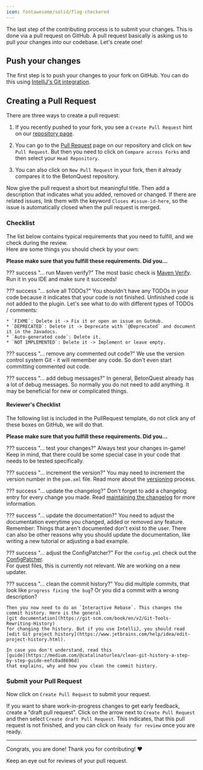 ```yaml
---
icon: fontawesome/solid/flag-checkered
---
```

The last step of the contributing process is to submit your changes. This is done via a pull request on GitHub. 
A pull request basically is asking us to pull your changes into our codebase. Let's create one!

## Push your changes
The first step is to push your changes to your fork on GitHub.
You can do this using
[IntelliJ's Git integration](https://www.jetbrains.com/help/idea/commit-and-push-changes.html#push).


## Creating a Pull Request
There are three ways to create a pull request:

1. If you recently pushed to your fork, you see a `Create Pull Request` hint on our
   [repository page](https://github.com/BetonQuest/BetonQuest).

2. You can go to the [Pull Request](https://github.com/BetonQuest/BetonQuest/pulls) page on our repository and click on
   `New Pull Request`. But then you need to click on `Compare across Forks` and then select your `Head Repository`.

3. You can also click on `New Pull Request` in your fork, then it already compares it to the BetonQuest repository.

Now give the pull request a short but meaningful title.
Then add a description that indicates what you added, removed or changed.
If there are related issues, link them with the keyword `Closes #issue-id-here`,
so the issue is automatically closed when the pull request is merged.

### Checklist
The list below contains typical requirements that you need to fulfill, and we check during the review.  
Here are some things you should check by your own:

**Please make sure that you fulfill these requirements. Did you...**

??? success "... run Maven verify?"
    The most basic check is [Maven Verify](Code/Checking-Requirements.md). Run it in you IDE and make sure it succeeds!

??? success "... solve all TODOs?"
    You shouldn't have any TODOs in your code because it indicates that your code is not finished. Unfinished
    code is not added to the plugin.
    Let's see what to do with different types of TODOs / comments:
    
    * `FIXME`: Delete it -> Fix it or open an issue on GutHub. 
    * `DEPRECATED`: Delete it -> Deprecate with `@Deprecated` and document it in the Javadocs.
    * `Auto-generated code`: Delete it.
    * `NOT IMPLEMENTED`: Delete it -> Implement or leave empty.

??? success "... remove any commented out code?"
    We use the version control system Git - it will remember any code.
    So don't even start committing commented out code.

??? success "... add debug messages?"
    In general, BetonQuest already has a lot of debug messages. So normally you do not need to add anything.
    It may be beneficial for new or complicated things.

#### Reviewer's Checklist
The following list is included in the PullRequest template, do not click any of these boxes on GitHub, we will do that. 

**Please make sure that you fulfill these requirements. Did you...**

??? success "... test your changes?"
    Always test your changes in-game! Keep in mind, that there could be some special case in your code that needs to be
    tested specifically.
    
??? success "... increment the version?"
    You may need to increment the version number in the `pom.xml` file. Read more about the 
    [versioning](../Misc/Versioning-and-Releasing.md#versioning) process.

??? success "... update the changelog?"
    Don't forget to add a changelog entry for every change you made.
    Read [maintaining the changelog](Maintaining-the-Changelog.md) for more information.
    
??? success "... update the documentation?"
    You need to adjust the documentation everytime you changed, added or removed any feature. Remember: Things that 
    aren't documented don't exist to the user. There can also be other reasons why you should update the documentation,
    like writing a new tutorial or adjusting a bad example.

??? success "... adjust the ConfigPatcher?"
    For the `config.yml` check out the [ConfigPatcher](../../API/Configuration-Files#updating-configurationfiles).  
    For quest files, this is currently not relevant. We are working on a new updater.

??? success "... clean the commit history?"
    You did multiple commits, that look like `progress fixing the bug`? Or you did a commit with a wrong description?  
    
    Then you now need to do an `Interactive Rebase`. This changes the commit history. Here is the general
    [git documentation](https://git-scm.com/book/en/v2/Git-Tools-Rewriting-History)
    for changing the history. But if you use IntelliJ, you should read
    [edit Git project history](https://www.jetbrains.com/help/idea/edit-project-history.html).  
    
    In case you don't understand, read this
    [guide](https://medium.com/@catalinaturlea/clean-git-history-a-step-by-step-guide-eefc0ad8696d)
    that explains, why and how you clean the commit history.

### Submit your Pull Request
Now click on `Create Pull Request` to submit your request. 

If you want to share work-in-progress changes to get early feedback, create a "draft pull request".
Click on the arrow next to `Create Pull Request` and then select `Create draft Pull Request`.
This indicates, that this pull request is not finished, and you can click on `Ready for review` once you are ready.

----

Congrats, you are done! Thank you for contributing! :heart:

Keep an eye out for reviews of your pull request.
